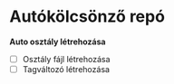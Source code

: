 # Autókölcsönző repó

**Auto osztály létrehozása**

- [ ] Osztály fájl létrehozása
- [ ] Tagváltozó létrehozása

